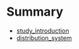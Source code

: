 # Summary

* [study_introduction](study_introduction.md)
* [distribution_system](distribution_system.md)



